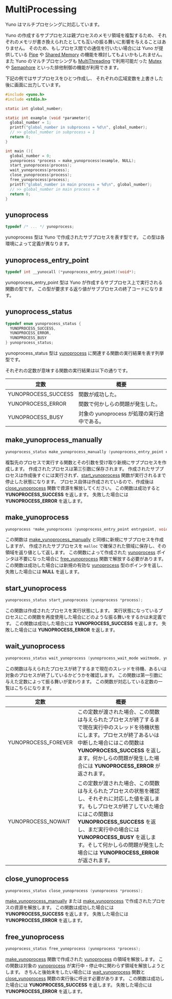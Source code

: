 
# MultiProcessing 

Yuno はマルチプロセシングに対応しています。

Yuno の作成するサブプロセスは親プロセスのメモリ領域を複製するため、
それぞれのメモリが書き換えられたとしても互いの振る舞いに影響を与えることはありません。
そのため、もしプロセス間での通信を行いたい場合には Yuno が提供している [Pipe](README_PIPE.md) や [Shared Memory](README_SHARED_MEMORY.md) の機能を検討してもよいかもしれません。
また Yuno のマルチプロセシングも [MultiThreading](README_MULTITHREADING.md) で利用可能だった [Mutex](README_MUTEX.md) や [Semaphore](README_SEMAPHORE.md) といった排他制御の機能が利用できます。

下記の例ではサブプロセスをひとつ作成し、
それぞれの広域変数を上書きした後に画面に出力しています。

```c
#include <yuno.h>
#include <stdio.h>

static int global_number;

static int example (void *parameter){
  global_number = 1;
  printf("global_number in subprocess = %d\n", global_number);
  // >> global_number in subprocess = 1
  return 0;
}

int main (){
  global_number = 0;
  yunoprocess *process = make_yunoprocess(example, NULL);
  start_yunoprocess(process);
  wait_yunoprocess(process);
  close_yunoprocess(process);
  free_yunoprocess(process);
  printf("global_number in main process = %d\n", global_number);
  // >> global_number in main process = 0
  return 0;
}
```

## yunoprocess

```c
typedef /* ... */ yunoprocess;
```

yunoprocess 型は Yuno で作成されたサブプロセスを表す型です。
この型は各環境によって定義が異なります。

## yunoprocess_entry_point 

```c
typedef int __yunocall (*yunoprocess_entry_point)(void*);
```

yunoprocess_entry_point 型は Yuno が作成するサブプロセス上で実行される関数の型です。
この型が要求する返り値がサブプロセスの終了コードになります。

## yunoprocess_status 

```c
typedef enum yunoprocess_status {
  YUNOPROCESS_SUCCESS,
  YUNOPROCESS_ERROR,
  YUNOPROCESS_BUSY
} yunoprocess_status;
```

yunoprocess_status 型は 
[yunoprocess](#yunoprocess) に関連する関数の実行結果を表す列挙型です。

それぞれの定数が意味する関数の実行結果は以下の通りです。

| 定数 | 概要 | 
| ---- | ---- | 
| YUNOPROCESS_SUCCESS | 関数が成功した。 | 
| YUNOPROCESS_ERROR   | 関数で何かしらの問題が発生した。 | 
| YUNOPROCESS_BUSY    | 対象の yunoprocess が処理の実行途中である。 | 

## make_yunoprocess_manually

```c
yunoprocess_status make_yunoprocess_manually (yunoprocess_entry_point entrypoint, void *parameter, yunoprocess *process);
```

複製先のプロセスで実行する関数とその引数を受け取り新規にサブプロセスを作成します。
作成されたプロセスは第三引数に保存されます。
作成されたサブプロセスは作成後すぐには実行されず、[start_yunoprocess](#start_yunoprocess) 関数が実行されるまで停止した状態になります。
プロセス自体は作成されているので、作成後は [close_yunoprocess](#close_yunoprocess) 関数で資源を解放してください。
この関数は成功すると **YUNOPROCESS_SUCCESS** を返します。
失敗した場合には **YUNOPROCESS_ERROR** を返します。

## make_yunoprocess

```c
yunoprocess *make_yunoprocess (yunoprocess_entry_point entrypoint, void *parameter);
```

この関数は [make_yunoprocess_manually](#make_yunoprocess_manually) と同様に新規にサブプロセスを作成しますが、
作成されたサブプロセスを `malloc` で確保された領域に保存し、その領域を返り値として返します。
この関数によって作成された [yunoprocess](#yunoprocess) ポインタは不要になった場合に [free_yunoprocess](#free_yunoprocess) 関数で解放する必要があります。
この関数は成功した場合には新規の有効な [yunoprocess](#yunoprocess) 型のポインタを返し、失敗した場合には **NULL** を返します。

## start_yunoprocess

```c
yunoprocess_status start_yunoprocess (yunoprocess *process);
```

この関数は作成されたプロセスを実行状態にします。
実行状態になっているプロセスにこの関数を再度使用した場合にどのような振る舞いをするかは未定義です。
この関数は成功した場合には **YUNOPROCESS_SUCCESS** を返します。
失敗した場合には **YUNOPROCESS_ERROR** を返します。

## wait_yunoprocess

```c
yunoprocess_status wait_yunoprocess (yunoprocess_wait_mode waitmode, yunoprocess *process);
```

この関数は与えられたプロセスが終了するまで現在のスレッドを待機、あるいは対象のプロセスが終了しているかどうかを確認します。
この関数は第一引数に与えた定数によって振る舞いが変わります。
この関数が対応している定数の一覧はこちらになります。

| 定数 | 概要 | 
| ------------------- | ---- | 
| YUNOPROCESS_FOREVER | この定数が渡された場合、この関数は与えられたプロセスが終了するまで現在実行中のスレッドを待機状態にします。プロセスが終了あるいは中断した場合にはこの関数は **YUNOPROCESS_SUCCESS** を返します。何かしらの問題が発生した場合には **YUNOPROCESS_ERROR** が返されます。 | 
| YUNOPROCESS_NOWAIT  | この定数が渡された場合、この関数は与えられたプロセスの状態を確認し、それぞれに対応した値を返します。もしプロセスが終了していた場合にはこの関数は **YUNOPROCESS_SUCCESS** を返し、まだ実行中の場合には **YUNOPROCESS_BUSY** を返します。そして何かしらの問題が発生した場合には **YUNOPROCESS_ERROR** が返されます。 | 

## close_yunoprocess

```c
yunoprocess_status close_yunoprocess (yunoprocess *process);
```

[make_yunoprocess_manually](#make_yunoprocess_manually) または [make_yunoprocess](#make_yunoprocess) で作成されたプロセスの資源を解放します。
この関数は成功した場合には **YUNOPROCESS_SUCCESS** を返します。
失敗した場合には **YUNOPROCESS_ERROR** を返します。

## free_yunoprocess 

```c
yunoprocess_status free_yunoprocess (yunoprocess *process);
```

[make_yunoprocess](#make_yunoprocess) 関数で作成された [yunoprocess](#yunoprocess) の領域を解放します。
この関数は対象の [yunoprocess](#yunoprocess) が実行中・停止中に関わらず領域を解放しようとします。
きちんと後始末をしたい場合には [wait_yunoprocess](#wait_yunoprocess) 関数と [close_yunoprocess](#close_yunoprocess) 関数の実行後に呼出す必要があります。
この関数は成功した場合には **YUNOPROCESS_SUCCESS** を返します。
失敗した場合には **YUNOPROCESS_ERROR** を返します。
